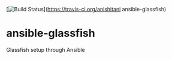 [![Build Status](https://travis-ci.org/anishitani/ansible-glassfish.svg?branch=master)](https://travis-ci.org/anishitani ansible-glassfish)

# ansible-glassfish 

Glassfish setup through Ansible
